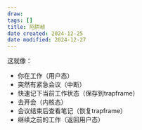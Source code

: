 ```yaml
---
draw:
tags: []
title: 陷阱帧
date created: 2024-12-25
date modified: 2024-12-27
---
```


这就像：

- 你在工作（用户态）
- 突然有紧急会议（中断）
- 快速记下当前工作状态（保存到trapframe）
- 去开会（内核态）
- 会议结束后查看笔记（恢复trapframe）
- 继续之前的工作（返回用户态）
